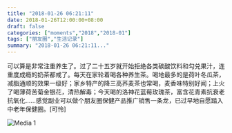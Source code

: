 ```yaml
---
title: "2018-01-26 06:21:11"
date: 2018-01-26T12:00:00+08:00
draft: false
categories: ["moments","2018","2018-01"]
tags: ["朋友圈","生活记录"]
summary: "2018-01-26 06:21:11..."
---
```


可以算是非常注重养生了。过了二十五岁就开始拒绝各类碳酸饮料和勾兑果汁，连重度成瘾的奶茶都戒了。每天在家轮着喝各种养生茶。喝地最多的是荷叶冬瓜茶，减脂通顺的效果一级好；家乡特产的降三高荞麦茶也常喝，麦香味特别好闻；上火了喝薄荷苦菊金银花，清热解毒；今天喝的洛神花蓝莓玫瑰茶，富含花青素抗衰老抗氧化……感觉副业可以做个朋友圈保健产品推广销售一条龙，已过早地自愿踏入中老年保健圈。[可怜]

![Media 1](/Moments/photos/2018-01-26/201801260621110.jpg)

